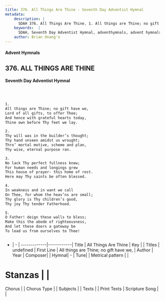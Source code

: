 ```yaml
---
title: 376. All Things Are Thine - Seventh Day Adventist Hymnal
metadata:
    description: |
      SDAH 376. All Things Are Thine. 1. All things are Thine; no gift have we, Lord of all gifts, to offer Thee; And hence with grateful hearts today, Thine own before Thy feet we lay.
    keywords:  |
      SDAH, Seventh Day Adventist Hymnal, adventhymnals, advent hymnals, All Things Are Thine, All things are Thine; no gift have we, 
    author: Brian Onang'o
---
```


#### Advent Hymnals
## 376. ALL THINGS ARE THINE
#### Seventh Day Adventist Hymnal

```txt



1.
All things are Thine; no gift have we,
Lord of all gifts, to offer Thee;
And hence with grateful hearts today,
Thine own before Thy feet we lay.

2.
Thy will was in the builder’s thought;
Thy hand unseen amidst us wrought;
Thro’ mortal motive, scheme and plan,
Thy wise, eternal purpose ran.

3.
No lack Thy perfect fullness knew;
For human needs and longings grew
This house of prayer- this home of rest.
Here may Thy saints be often blessed.

4.
In weakness and in want we call
On Thee, for whom the heav’ns are small;
Thy glory is Thy children’s good,
Thy joy Thy tender Fatherhood.

5.
O Father! deign these walls to bless;
Make this the abode of righteousness,
And let these doors a gateway be
To lead us from ourselves to Thee!



```

- |   -  |
-------------|------------|
Title | All Things Are Thine |
Key |  |
Titles | undefined |
First Line | All things are Thine; no gift have we, |
Author | 
Year | 
Composer|  |
Hymnal|  - |
Tune|  |
Metrical pattern | |
# Stanzas |  |
Chorus |  |
Chorus Type |  |
Subjects |  |
Texts |  |
Print Texts | 
Scripture Song |  |
  
